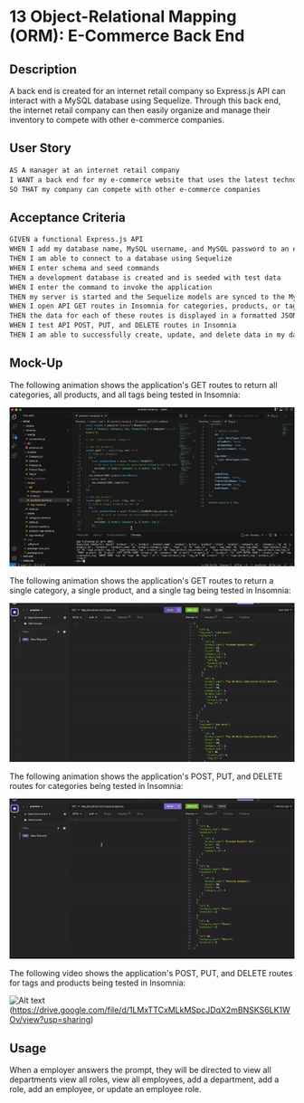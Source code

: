 # 13 Object-Relational Mapping (ORM): E-Commerce Back End

## Description

A back end is created for an internet retail company so Express.js  API can interact with a MySQL database using Sequelize. Through this back end, the internet retail company can then easily organize and manage their inventory to compete with other e-commerce companies.

## User Story

```md
AS A manager at an internet retail company
I WANT a back end for my e-commerce website that uses the latest technologies
SO THAT my company can compete with other e-commerce companies
```

## Acceptance Criteria

```md
GIVEN a functional Express.js API
WHEN I add my database name, MySQL username, and MySQL password to an environment variable file
THEN I am able to connect to a database using Sequelize
WHEN I enter schema and seed commands
THEN a development database is created and is seeded with test data
WHEN I enter the command to invoke the application
THEN my server is started and the Sequelize models are synced to the MySQL database
WHEN I open API GET routes in Insomnia for categories, products, or tags
THEN the data for each of these routes is displayed in a formatted JSON
WHEN I test API POST, PUT, and DELETE routes in Insomnia
THEN I am able to successfully create, update, and delete data in my database
```

## Mock-Up

The following animation shows the application's GET routes to return all categories, all products, and all tags being tested in Insomnia:

![Alt text](Assets/GET.gif)

The following animation shows the application's GET routes to return a single category, a single product, and a single tag being tested in Insomnia:

![Alt text](Assets/GET_single_item.gif)

The following animation shows the application's POST, PUT, and DELETE routes for categories being tested in Insomnia:

![Alt text](<Assets/categories_POST, PUT, DELETE.gif>)

The following video shows the application's POST, PUT, and DELETE routes for tags and products being tested in Insomnia:

![Alt text](<Assets/Screenshot 2023-12-07 at 11.12.04 PM.png>)(https://drive.google.com/file/d/1LMxTTCxMLkMSpcJDqX2mBNSKS6LK1WOv/view?usp=sharing)

## Usage

When a employer answers the prompt, they will be directed to view all departments view all roles, view all employees, add a department, add a role, add an employee, or update an employee role.